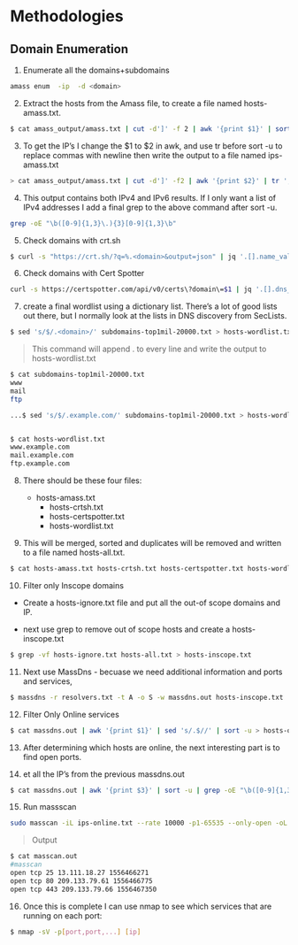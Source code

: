 # Methodologies


## Domain Enumeration

1. Enumerate all the domains+subdomains

```bash
amass enum  -ip  -d <domain>
```

2. Extract the hosts from the Amass file, to create a file named hosts-amass.txt.

```bash
$ cat amass_output/amass.txt | cut -d']' -f 2 | awk '{print $1}' | sort -u > hosts-amass.txt
```

3. To get the IP’s I change the $1 to $2 in awk, and use tr before sort -u to replace commas with newline then write the output to a file named ips-amass.txt

```bash
> cat amass_output/amass.txt | cut -d']' -f2 | awk '{print $2}' | tr ',' '\n' | sort -u > ips-amass.txt

```

4. This output contains both IPv4 and IPv6 results. If I only want a list of IPv4 addresses I add a final grep to the above command after sort -u.

```bash
grep -oE "\b([0-9]{1,3}\.){3}[0-9]{1,3}\b"
```

5. Check domains with crt.sh

```bash
$ curl -s "https://crt.sh/?q=%.<domain>&output=json" | jq '.[].name_value' | sed 's/\"//g' | sed 's/\*\.//g' | sort -u > hosts-crtsh.txt
```

6. Check domains with Cert Spotter

```bash
curl -s https://certspotter.com/api/v0/certs\?domain\=$1 | jq '.[].dns_names[]' | sed 's/\"//g' | sed 's/\*\.//g' | sort -u > hosts-certspotter.txt

```

7. create a final wordlist using a dictionary list. There’s a lot of good lists out there, but I normally look at the lists in DNS discovery from SecLists.

```bash
$ sed 's/$/.<domain>/' subdomains-top1mil-20000.txt > hosts-wordlist.txt

```
> This command will append .<domain> to every line and write the output to hosts-wordlist.txt

```bash
$ cat subdomains-top1mil-20000.txt
www
mail
ftp

...$ sed 's/$/.example.com/' subdomains-top1mil-20000.txt > hosts-wordlist.txt


$ cat hosts-wordlist.txt
www.example.com
mail.example.com
ftp.example.com
```

8. There should be these four files:

	- hosts-amass.txt
        - hosts-crtsh.txt
        - hosts-certspotter.txt 
        - hosts-wordlist.txt

9. This will be merged, sorted and duplicates will be removed and written to a file named hosts-all.txt.

```bash
$ cat hosts-amass.txt hosts-crtsh.txt hosts-certspotter.txt hosts-wordlist.txt | sort -u > hosts-all.txt
```
10. Filter only Inscope domains

- Create a hosts-ignore.txt file and put all the out-of scope domains and IP.

- next use grep to remove out of scope hosts and create a hosts-inscope.txt

```bash
$ grep -vf hosts-ignore.txt hosts-all.txt > hosts-inscope.txt
```

11. Next use MassDns - becuase we need additional information and ports and services,

```bash
$ massdns -r resolvers.txt -t A -o S -w massdns.out hosts-inscope.txt
```

12. Filter Only Online services

```bash
$ cat massdns.out | awk '{print $1}' | sed 's/.$//' | sort -u > hosts-online.txt
```

13. After determining which hosts are online, the next interesting part is to find open ports. 

14. et all the IP’s from the previous massdns.out

```bash
$ cat massdns.out | awk '{print $3}' | sort -u | grep -oE "\b([0-9]{1,3}\.){3}[0-9]{1,3}\b" > ips-online.txt
```

15. Run massscan

```bash
sudo masscan -iL ips-online.txt --rate 10000 -p1-65535 --only-open -oL masscan.out
```

> Output 

```bash
$ cat masscan.out 
#masscan
open tcp 25 13.111.18.27 1556466271
open tcp 80 209.133.79.61 1556466775
open tcp 443 209.133.79.66 1556467350
```

16. Once this is complete I can use nmap to see which services that are running on each port:

```bash
$ nmap -sV -p[port,port,...] [ip]
```